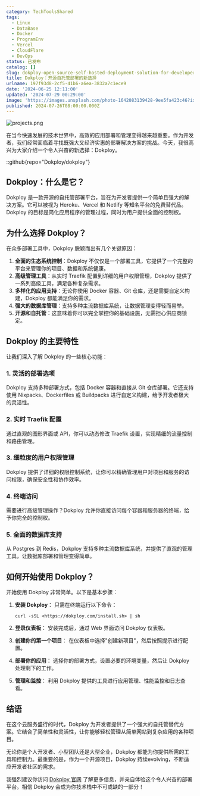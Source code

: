 ```yaml
---
category: TechToolsShared
tags:
  - Linux
  - DataBase
  - Docker
  - ProgramEnv
  - Vercel
  - CloudFlare
  - DevOps
status: 已发布
catalog: []
slug: dokploy-open-source-self-hosted-deployment-solution-for-developers
title: Dokploy：开源自托管部署的新选择
urlname: 197f93d8-2cf5-41b6-a6ea-3832a7c1ece9
date: '2024-06-25 12:11:00'
updated: '2024-07-29 00:29:00'
image: 'https://images.unsplash.com/photo-1642083139428-9ee5fa423c46?ixlib=rb-4.0.3&q=85&fm=jpg&crop=entropy&cs=srgb'
published: 2024-07-26T08:00:00.000Z
---
```


![projects.png](https://prod-files-secure.s3.us-west-2.amazonaws.com/5d24fe63-e567-4804-86f9-9fdc62e13082/adfdc1fe-2109-46ac-9ad4-f50e8631f20c/projects.png?X-Amz-Algorithm=AWS4-HMAC-SHA256&X-Amz-Content-Sha256=UNSIGNED-PAYLOAD&X-Amz-Credential=ASIAZI2LB466SXKLKIZR%2F20250217%2Fus-west-2%2Fs3%2Faws4_request&X-Amz-Date=20250217T053820Z&X-Amz-Expires=3600&X-Amz-Security-Token=IQoJb3JpZ2luX2VjEEYaCXVzLXdlc3QtMiJHMEUCIHmh9XhecWDtF1iGoThz2cSS4xe1be9D5HX7kRiCYvQ0AiEArzx%2FOWELjRQCHakq0Te3pqAnzHgHujR8lNuhlqPjSVwq%2FwMIbxAAGgw2Mzc0MjMxODM4MDUiDFxYYsHOSB7%2FZ1HhLCrcA%2BEsqhNv6xwJnGYyUpCb7mSnQUOPaZ%2FDtutZqDzsQ7Skd%2BOfP9DFhGvuLyfB342IvnVht3189eMQ1ypfZyaIcalp6lbvzmoNElVFYsqn7iAJoIFXif9oczEB8uhqSVxvyrJ1QhmKCsZ72qYUGP%2FaU4V9ntWnJYE0VEyiR4vUuOsWq9Koq2nCnLfNDWOTCb1jjiu6TYPygsD2miBilZi6AY5jIzU6WJfFdFA8CZDYx6Rghy486ckAbGDSj6uD91MISASV9A3TnW57b94xQC29HWjpNvHcphZuZaQR%2F3OPchdpkGQmPntNeeJ2IYn9bo7Qz7zfk303fuFUNDj3tz694EVucpuX3XV%2Bkpk17slIvsTjTlaH7BElm%2F2YlwQm%2Fqh3zfRNnsccxUF0%2BbVNqSOxQN3%2Bnj%2B7YCvPsZgstePaTaGCyrZbASaYoqQTWOEtlRBrbHMES84qdAgfKDXRgrzlp%2FNxXbRwkSp5%2FyrWwARvf08G6gJrbvG%2FM%2Fi1%2BOpE5s%2FIZ4o%2Fm5%2BNOQt52e7AZWRnudB9XsKAScAOZhOKYm%2FH4yIgbSq6MJJnIQ1KzzlclEHUyslazp0LOERK6054ogUU61pu0DBXrFs%2FKR4xmLPZPhHex59WcLM375yR4tqxMMuSy70GOqUBrsojJ%2BTtuybRgmDMXiqw1Z9AC38zIkTG%2BI6vEtfSfaPAtc3O8mCF6M2YbxuS09k%2BPLrO5LEMLcr%2FCBWhEBJ2MK0cFfo1jc8ViQxRYgsXGZrrEStmd9tr5SY9bz8Mg3gPlZt2tI0zA6XAeotuaEBh2emmxjnvuFOgPwqVlOVaZCDHzY%2BrQ%2Fjkfz5nAipXYokueCUIvBaz55B2KL080ngqH853ts6Z&X-Amz-Signature=ca6d1345f2646bdc7b7ccd48e304beebbb6d8293a9751ed4bb1f4910467ede5b&X-Amz-SignedHeaders=host&x-id=GetObject)


在当今快速发展的技术世界中，高效的应用部署和管理变得越来越重要。作为开发者，我们经常面临着寻找既强大又经济实惠的部署解决方案的挑战。今天，我很高兴为大家介绍一个令人兴奋的新选择：Dokploy。


::github{repo="Dokploy/dokploy"}


## Dokploy：什么是它？


Dokploy 是一款开源的自托管部署平台，旨在为开发者提供一个简单且强大的解决方案。它可以被视为 Heroku、Vercel 和 Netlify 等知名平台的免费替代品。Dokploy 的目标是简化应用程序的管理过程，同时为用户提供全面的控制权。


## 为什么选择 Dokploy？


在众多部署工具中，Dokploy 脱颖而出有几个关键原因：

1. **全面的生态系统控制**：Dokploy 不仅仅是一个部署工具，它提供了一个完整的平台来管理你的项目、数据和系统健康。
2. **高级管理工具**：从实时 Traefik 配置到详细的用户权限管理，Dokploy 提供了一系列高级工具，满足各种复杂需求。
3. **多样化的应用支持**：无论你使用 Docker 容器、Git 仓库，还是需要自定义构建，Dokploy 都能满足你的需求。
4. **强大的数据库管理**：支持多种主流数据库系统，让数据管理变得轻而易举。
5. **开源和自托管**：这意味着你可以完全掌控你的基础设施，无需担心供应商锁定。

## Dokploy 的主要特性


让我们深入了解 Dokploy 的一些核心功能：


### 1. 灵活的部署选项


Dokploy 支持多种部署方式，包括 Docker 容器和直接从 Git 仓库部署。它还支持使用 Nixpacks、Dockerfiles 或 Buildpacks 进行自定义构建，给予开发者极大的灵活性。


### 2. 实时 Traefik 配置


通过直观的图形界面或 API，你可以动态修改 Traefik 设置，实现精细的流量控制和路由管理。


### 3. 细粒度的用户权限管理


Dokploy 提供了详细的权限控制系统，让你可以精确管理用户对项目和服务的访问权限，确保安全性和协作效率。


### 4. 终端访问


需要进行高级管理操作？Dokploy 允许你直接访问每个容器和服务器的终端，给予你完全的控制权。


### 5. 全面的数据库支持


从 Postgres 到 Redis，Dokploy 支持多种主流数据库系统，并提供了直观的管理工具，让数据库部署和管理变得简单。


## 如何开始使用 Dokploy？


开始使用 Dokploy 非常简单。以下是基本步骤：

1. **安装 Dokploy**：
只需在终端运行以下命令：

	```plain text
	curl -sSL <https://dokploy.com/install.sh> | sh
	```

2. **登录仪表板**：
安装完成后，通过 Web 界面访问 Dokploy 仪表板。
3. **创建你的第一个项目**：
在仪表板中选择"创建新项目"，然后按照提示进行配置。
4. **部署你的应用**：
选择你的部署方式，设置必要的环境变量，然后让 Dokploy 处理剩下的工作。
5. **管理和监控**：
利用 Dokploy 提供的工具进行应用管理、性能监控和日志查看。

## 结语


在这个云服务盛行的时代，Dokploy 为开发者提供了一个强大的自托管替代方案。它结合了简单性和灵活性，让你能够轻松管理从简单网站到复杂应用的各种项目。


无论你是个人开发者、小型团队还是大型企业，Dokploy 都能为你提供所需的工具和控制力。最重要的是，作为一个开源项目，Dokploy 持续evolving，不断适应开发者社区的需求。


我强烈建议你访问 [Dokploy 官网](https://dokploy.com/) 了解更多信息，并亲自体验这个令人兴奋的部署平台。相信 Dokploy 会成为你技术栈中不可或缺的一部分！

